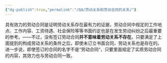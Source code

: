 ```yaml
---
{"dg-publish":true,"permalink":"/QA/劳动关系和劳动合同的关系/"}
---
```


具有效力的劳动合同是证明劳动关系存在最有力的证据，劳动合同中规定的工作地点、工作内容、工资待遇、社会保险等等书面约定也是在发生劳动纠纷之后最重要的参考。——不过，没有签订劳动合同**并不意味着劳动关系不存在**。只要满足了上面提到的构成劳动关系的条件之后，即使未订立书面合同，劳动关系也是存在的。进一步说，即使签订的合同的名字不是“劳动合同“，只要里面规定了实质劳动合同的内容，其效力也与劳动合同一致。